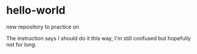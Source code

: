 # hello-world
new repository to practice on

The instruction says I should do it this way, I'm still confused but hopefully not for long. 
